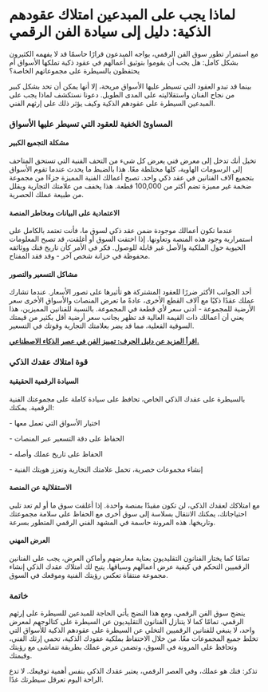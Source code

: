 # لماذا يجب على المبدعين امتلاك عقودهم الذكية: دليل إلى سيادة الفن الرقمي

مع استمرار تطور سوق الفن الرقمي، يواجه المبدعون قرارًا حاسمًا قد لا يفهمه الكثيرون بشكل كامل: هل يجب أن يقوموا بتوثيق أعمالهم في عقود ذكية تملكها الأسواق أم يحتفظون بالسيطرة على مجموعاتهم الخاصة؟

بينما قد تبدو العقود التي تسيطر عليها الأسواق مريحة، إلا أنها يمكن أن تحد بشكل كبير من نجاح الفنان واستقلاليته على المدى الطويل. دعونا نستكشف لماذا يجب على المبدعين السيطرة على عقودهم الذكية وكيف يؤثر ذلك على إرثهم الفني.

### المساوئ الخفية للعقود التي تسيطر عليها الأسواق <a href="#ember55" id="ember55"></a>

#### مشكلة التجميع الكبير <a href="#ember56" id="ember56"></a>

تخيل أنك تدخل إلى معرض فني يعرض كل شيء من التحف الفنية التي تستحق المتاحف إلى الرسومات الهاوية، كلها مختلطة معًا. هذا بالضبط ما يحدث عندما تقوم الأسواق بتجميع آلاف الفنانين في عقد ذكي واحد. تصبح أعمالك الفنية المميزة جزءًا من مجموعة ضخمة غير مميزة تضم أكثر من 100,000 قطعة. هذا يخفف من علامتك التجارية ويقلل من طبيعة عملك الحصرية.

#### الاعتمادية على البيانات ومخاطر المنصة <a href="#ember58" id="ember58"></a>

عندما تكون أعمالك موجودة ضمن عقد ذكي لسوق ما، فأنت تعتمد بالكامل على استمرارية وجود هذه المنصة وتعاونها. إذا اختفت السوق أو أغلقت، قد تصبح المعلومات الحيوية حول الملكية والأصل غير قابلة للوصول. فكر في الأمر كأن تاريخ فنك ووثائقه محفوظة في خزانة شخص آخر - وقد فقد المفتاح.

#### مشاكل التسعير والتصور <a href="#ember60" id="ember60"></a>

أحد الجوانب الأكثر ضررًا للعقود المشتركة هو تأثيرها على تصور الأسعار. عندما تشارك عملك عقدًا ذكيًا مع آلاف القطع الأخرى، عادةً ما تعرض المنصات والأسواق الأخرى سعر الأرضية للمجموعة - أدنى سعر لأي قطعة في المجموعة. بالنسبة للفنانين المميزين، هذا يعني أن أعمالك ذات القيمة العالية قد تظهر بجانب سعر أرضية أقل بكثير من قيمتك السوقية الفعلية، مما قد يضر بعلامتك التجارية وقوتك في التسعير.

[**اقرأ المزيد عن دليل الحرف: تمييز الفن في عصر الذكاء الاصطناعي.**](proof-of-craft-differentiating-art-in-the-age-of-ai.md)

### قوة امتلاك عقدك الذكي <a href="#ember62" id="ember62"></a>

#### السيادة الرقمية الحقيقية <a href="#ember63" id="ember63"></a>

بالسيطرة على عقدك الذكي الخاص، تحافظ على سيادة كاملة على مجموعتك الفنية الرقمية. يمكنك:

\- اختيار الأسواق التي تعمل معها

\- الحفاظ على دقة التسعير عبر المنصات

\- الحفاظ على تاريخ عملك وأصله

\- إنشاء مجموعات حصرية، تحمل علامتك التجارية وتعزز هويتك الفنية

#### الاستقلالية عن المنصة <a href="#ember69" id="ember69"></a>

مع امتلاكك لعقدك الذكي، لن تكون مقيدًا بمنصة واحدة. إذا أغلقت سوق ما أو لم تعد تلبي احتياجاتك، يمكنك الانتقال بسلاسة إلى سوق أخرى مع الحفاظ على سلامة مجموعتك وتاريخها. هذه المرونة حاسمة في المشهد الفني الرقمي المتطور بسرعة.

#### العرض المهني <a href="#ember71" id="ember71"></a>

تمامًا كما يختار الفنانون التقليديون بعناية معارضهم وأماكن العرض، يجب على الفنانين الرقميين التحكم في كيفية عرض أعمالهم وسياقها. يتيح لك امتلاك عقدك الذكي إنشاء مجموعة منتقاة تعكس رؤيتك الفنية وموقعك في السوق.

### خاتمة <a href="#ember73" id="ember73"></a>

ينضج سوق الفن الرقمي، ومع هذا النضج يأتي الحاجة للمبدعين للسيطرة على إرثهم الرقمي. تمامًا كما لا يتنازل الفنانون التقليديون عن السيطرة على كتالوجهم لمعرض واحد، لا ينبغي للفنانين الرقميين التخلي عن السيطرة على عقودهم الذكية للأسواق التي تخلط جميع المجموعات معًا. من خلال الاحتفاظ بملكية عقودك الذكية، تحمي إرثك الفني، وتحافظ على المرونة في السوق، وتضمن عرض عملك بطريقة تتماشى مع رؤيتك وقيمتك.

تذكر: فنك هو عملك، وفي العصر الرقمي، يعتبر عقدك الذكي بنفس أهمية توقيعك. لا تدع الراحة اليوم تعرقل سيطرتك غدًا.